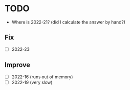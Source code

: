 # TODO

- Where is 2022-21? (did I calculate the answer by hand?)

## Fix

- [ ] 2022-23

## Improve

- [ ] 2022-16 (runs out of memory)
- [ ] 2022-19 (very slow)
